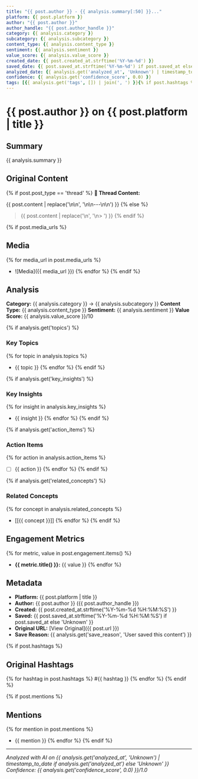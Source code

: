 ```yaml
---
title: "{{ post.author }} - {{ analysis.summary[:50] }}..."
platform: {{ post.platform }}
author: "{{ post.author }}"
author_handle: "{{ post.author_handle }}"
category: {{ analysis.category }}
subcategory: {{ analysis.subcategory }}
content_type: {{ analysis.content_type }}
sentiment: {{ analysis.sentiment }}
value_score: {{ analysis.value_score }}
created_date: {{ post.created_at.strftime('%Y-%m-%d') }}
saved_date: {{ post.saved_at.strftime('%Y-%m-%d') if post.saved_at else 'Unknown' }}
analyzed_date: {{ analysis.get('analyzed_at', 'Unknown') | timestamp_to_date if analysis.get('analyzed_at') else 'Unknown' }}
confidence: {{ analysis.get('confidence_score', 0.0) }}
tags: [{{ analysis.get('tags', []) | join(', ') }}{% if post.hashtags %}, {{ post.hashtags | join(', ') }}{% endif %}]
---
```


# {{ post.author }} on {{ post.platform | title }}

## Summary
{{ analysis.summary }}

## Original Content
{% if post.post_type == 'thread' %}
**🧵 Thread Content:**

{{ post.content | replace('\n\n', '\n\n---\n\n') }}
{% else %}
> {{ post.content | replace('\n', '\n> ') }}
{% endif %}

{% if post.media_urls %}
## Media
{% for media_url in post.media_urls %}
- ![Media]({{ media_url }})
{% endfor %}
{% endif %}

## Analysis

**Category:** {{ analysis.category }} → {{ analysis.subcategory }}
**Content Type:** {{ analysis.content_type }}
**Sentiment:** {{ analysis.sentiment }}
**Value Score:** {{ analysis.value_score }}/10

{% if analysis.get('topics') %}
### Key Topics
{% for topic in analysis.topics %}
- {{ topic }}
{% endfor %}
{% endif %}

{% if analysis.get('key_insights') %}
### Key Insights
{% for insight in analysis.key_insights %}
- {{ insight }}
{% endfor %}
{% endif %}

{% if analysis.get('action_items') %}
### Action Items
{% for action in analysis.action_items %}
- [ ] {{ action }}
{% endfor %}
{% endif %}

{% if analysis.get('related_concepts') %}
### Related Concepts
{% for concept in analysis.related_concepts %}
- [[{{ concept }}]]
{% endfor %}
{% endif %}

## Engagement Metrics
{% for metric, value in post.engagement.items() %}
- **{{ metric.title() }}:** {{ value }}
{% endfor %}

## Metadata
- **Platform:** {{ post.platform | title }}
- **Author:** {{ post.author }} ({{ post.author_handle }})
- **Created:** {{ post.created_at.strftime('%Y-%m-%d %H:%M:%S') }}
- **Saved:** {{ post.saved_at.strftime('%Y-%m-%d %H:%M:%S') if post.saved_at else 'Unknown' }}
- **Original URL:** [View Original]({{ post.url }})
- **Save Reason:** {{ analysis.get('save_reason', 'User saved this content') }}

{% if post.hashtags %}
## Original Hashtags
{% for hashtag in post.hashtags %}
#{{ hashtag }} 
{% endfor %}
{% endif %}

{% if post.mentions %}
## Mentions
{% for mention in post.mentions %}
- {{ mention }}
{% endfor %}
{% endif %}

---
*Analyzed with AI on {{ analysis.get('analyzed_at', 'Unknown') | timestamp_to_date if analysis.get('analyzed_at') else 'Unknown' }}*
*Confidence: {{ analysis.get('confidence_score', 0.0) }}/1.0* 